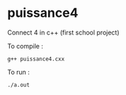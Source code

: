 # puissance4
Connect 4 in c++ (first school project)

To compile :
```
g++ puissance4.cxx
```

To run :
```
./a.out
```
